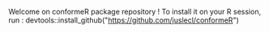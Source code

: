 Welcome on conformeR package repository !
To install it on your R session, run :
devtools::install_github("https://github.com/juslecl/conformeR")
